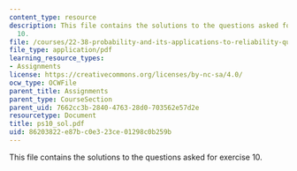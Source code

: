 ```yaml
---
content_type: resource
description: This file contains the solutions to the questions asked for exercise
  10.
file: /courses/22-38-probability-and-its-applications-to-reliability-quality-control-and-risk-assessment-fall-2005/86203822e87bc0e323ce01298c0b259b_ps10_sol.pdf
file_type: application/pdf
learning_resource_types:
- Assignments
license: https://creativecommons.org/licenses/by-nc-sa/4.0/
ocw_type: OCWFile
parent_title: Assignments
parent_type: CourseSection
parent_uid: 7662cc3b-2840-4763-28d0-703562e57d2e
resourcetype: Document
title: ps10_sol.pdf
uid: 86203822-e87b-c0e3-23ce-01298c0b259b
---
```

This file contains the solutions to the questions asked for exercise 10.